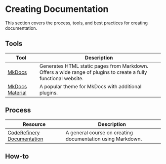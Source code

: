 # Creating Documentation

This section covers the process, tools, and best practices for creating documentation.

## Tools

| Tool | Description |
| --- | --- |
| [MkDocs](https://www.mkdocs.org/) | Generates HTML static pages from Markdown. Offers a wide range of plugins to create a fully functional website. |
| [MkDocs Material](https://squidfunk.github.io/mkdocs-material/) | A popular theme for MkDocs with additional plugins. |

## Process

| Resource | Description |
| --- | --- |
| [CodeRefinery Documentation](https://coderefinery.github.io/documentation/) | A general course on creating documentation using Markdown. |

## How-to
